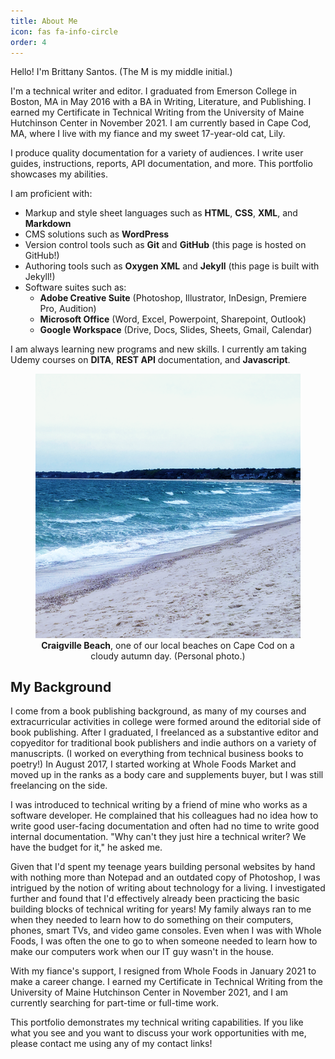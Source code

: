 ```yaml
---
title: About Me
icon: fas fa-info-circle
order: 4
---
```


Hello! I'm Brittany Santos. (The M is my middle initial.)

I'm a technical writer and editor. I graduated from Emerson College in Boston, MA in May 2016 with a BA in Writing, Literature, and Publishing. I earned my Certificate in Technical Writing from the University of Maine Hutchinson Center in November 2021. I am currently based in Cape Cod, MA, where I live with my fiance and my sweet 17-year-old cat, Lily.

I produce quality documentation for a variety of audiences. I write user guides, instructions, reports, API documentation, and more. This portfolio showcases my abilities.

I am proficient with:

* Markup and style sheet languages such as **HTML**, **CSS**, **XML**, and **Markdown**
* CMS solutions such as **WordPress**
* Version control tools such as **Git** and **GitHub** (this page is hosted on GitHub!)
* Authoring tools such as **Oxygen XML** and **Jekyll** (this page is built with Jekyll!)
* Software suites such as:
  * **Adobe Creative Suite** (Photoshop, Illustrator, InDesign, Premiere Pro, Audition)
  * **Microsoft Office** (Word, Excel, Powerpoint, Sharepoint, Outlook)
  * **Google Workspace** (Drive, Docs, Slides, Sheets, Gmail, Calendar)

I am always learning new programs and new skills. I currently am taking Udemy courses on **DITA**, **REST API** documentation, and **Javascript**.

<figure style="text-align:center;">
    <img src="/assets/img/craigville-beach.png">
    <figcaption><b>Craigville Beach</b>, one of our local beaches on Cape Cod on a cloudy autumn day. (Personal photo.)</figcaption>
</figure>

## My Background

I come from a book publishing background, as many of my courses and extracurricular activities in college were formed around the editorial side of book publishing. After I graduated, I freelanced as a substantive editor and copyeditor for traditional book publishers and indie authors on a variety of manuscripts. (I worked on everything from technical business books to poetry!) In August 2017, I started working at Whole Foods Market and moved up in the ranks as a body care and supplements buyer, but I was still freelancing on the side.

I was introduced to technical writing by a friend of mine who works as a software developer. He complained that his colleagues had no idea how to write good user-facing documentation and often had no time to write good internal documentation. "Why can't they just hire a technical writer? We have the budget for it," he asked me.

Given that I'd spent my teenage years building personal websites by hand with nothing more than Notepad and an outdated copy of Photoshop, I was intrigued by the notion of writing about technology for a living. I investigated further and found that I'd effectively already been practicing the basic building blocks of technical writing for years! My family always ran to me when they needed to learn how to do something on their computers, phones, smart TVs, and video game consoles. Even when I was with Whole Foods, I was often the one to go to when someone needed to learn how to make our computers work when our IT guy wasn't in the house.

With my fiance's support, I resigned from Whole Foods in January 2021 to make a career change. I earned my Certificate in Technical Writing from the University of Maine Hutchinson Center in November 2021, and I am currently searching for part-time or full-time work.

This portfolio demonstrates my technical writing capabilities. If you like what you see and you want to discuss your work opportunities with me, please contact me using any of my contact links!
